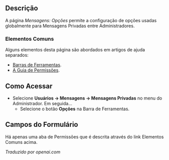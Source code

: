 <!-- Filename: Help4.x:Messages:_Options  / Display title: Mensagens: Opções -->

## Descrição

A página *Mensagens: Opções* permite a configuração de opções usadas globalmente para Mensagens Privadas entre Administradores.

### Elementos Comuns

Alguns elementos desta página são abordados em artigos de ajuda separados:

* [Barras de Ferramentas](jdocmanual?article=help/common-elements/toolbars).
* [A Guia de Permissões](jdocmanual?article=help/common-elements/edit-permissions).

## Como Acessar

- Selecione **Usuários → Mensagens → Mensagens Privadas** no
  menu do Administrador. Em seguida...
  - Selecione o botão **Opções** na Barra de Ferramentas.

## Campos do Formulário

Há apenas uma aba de Permissões que é descrita através do link Elementos Comuns acima.

*Traduzido por openai.com*

